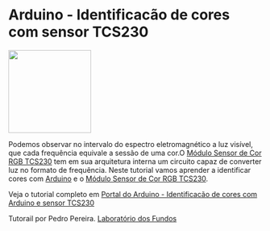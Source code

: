 # Arduino - Identificacão de cores com sensor TCS230

<p style="text-align: left;"><img class="alignleft wp-image-417" src="http://portaldoarduino.com.br/wp-content/uploads/2018/10/images-12.jpeg" alt="" width="164" height="164" /></p>
Podemos observar no intervalo do espectro eletromagnético a luz visível, que cada frequência equivale a sessão de uma cor.O <a href="https://www.arduinomega.com.br/modulo-sensor-de-cor-rgb-tcs230" target="_blank" rel="noopener">Módulo Sensor de Cor RGB TCS230</a> tem em sua arquitetura interna um circuito capaz de converter luz no formato de frequência. Neste tutorial vamos aprender a identificar cores com <a href="https://www.arduinomega.com.br/arduino-uno-r3" target="_blank" rel="noopener">Arduino</a> e o <a href="https://www.arduinomega.com.br/modulo-sensor-de-cor-rgb-tcs230">Módulo Sensor de Cor RGB TCS230</a>.

Veja o tutorial completo em <a href="http://portaldoarduino.com.br/identificacao-de-cores-com-arduino-e-sensor-tcs230/" target="_blank">Portal do Arduino - Identificacão de cores com Arduino e sensor TCS230</a>

Tutorail por Pedro Pereira.
<a href=" https://www.instagram.com/laboratorio_dosfundos/">Laboratório dos Fundos</a>

